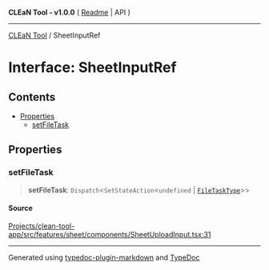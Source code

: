 **CLEaN Tool - v1.0.0** ( [Readme](../README.md) \| API )

***

[CLEaN Tool](../exports.md) / SheetInputRef

# Interface: SheetInputRef

## Contents

- [Properties](SheetInputRef.md#properties)
  - [setFileTask](SheetInputRef.md#setfiletask)

## Properties

### setFileTask

> **setFileTask**: `Dispatch`\<`SetStateAction`\<`undefined` \| [`FileTaskType`](../type-aliases/FileTaskType.md)\>\>

#### Source

[Projects/clean-tool-app/src/features/sheet/components/SheetUploadInput.tsx:31](https://github.com/yuckyh/clean-tool-app/)

***

Generated using [typedoc-plugin-markdown](https://www.npmjs.com/package/typedoc-plugin-markdown) and [TypeDoc](https://typedoc.org/)
